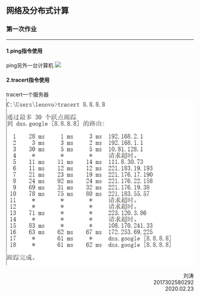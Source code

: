 ## 网络及分布式计算
### 第一次作业
---
#### 1.ping指令使用   
ping另外一台计算机
![](https://github.com/20192021855-DCAN/HOMEWORK-1/tree/master/2017302580292/Screenshot/ping指令.png )

#### 2.tracert指令使用
tracert一个服务器
![](Screenshot/tracert指令.png )



<p align="right">刘涛<br/>2017302580292<br/>2020.02.23</p>
